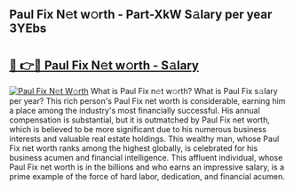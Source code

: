 ## Paul Fix N𝚎t w𝚘rth - Part-XkW S𝚊lary per year 3YEbs

# <h2><a href="http://gc2b42.nevu.top/?p=Paul+Fix">🔗 👉🔴 Paul Fix N𝚎t w𝚘rth - S𝚊lary</a></h2>

[![Paul Fix N𝚎t W𝚘rth](https://i.imgur.com/Oavwk0R.jpeg)](http://gc2b42.nevu.top/?p=Paul+Fix)
What is Paul Fix n𝚎t w𝚘rth? What is Paul Fix s𝚊lary per year?
This rich person's Paul Fix net worth is considerable, earning him a place among the industry's most financially successful. His annual compensation is substantial, but it is outmatched by Paul Fix net worth, which is believed to be more significant due to his numerous business interests and valuable real estate holdings. This wealthy man, whose Paul Fix net worth ranks among the highest globally, is celebrated for his business acumen and financial intelligence. This affluent individual, whose Paul Fix net worth is in the billions and who earns an impressive salary, is a prime example of the force of hard labor, dedication, and financial acumen.
